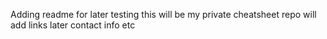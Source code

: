 Adding readme for later testing
this will be my private cheatsheet repo
will add links later
contact info etc